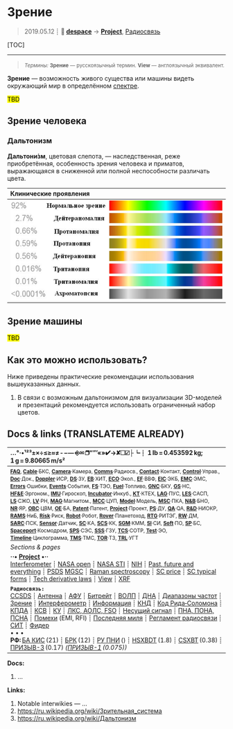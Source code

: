 # Зрение
> 2019.05.12 ┊ **🚀 [despace](index.md)** → **[Project](project.md)**, [Радиосвязь](comms.md)

[TOC]

---

> <small>*Термины:* **Зрение** — русскоязычный термин. **View** — англоязычный эквивалент.</small>

**Зрение** — возможность живого существа или машины видеть окружающий мир в определённом [спектре](rf.md).

<mark>TBD</mark>



## Зрение человека


### Дальтонизм
**Дальтони́зм**, цветовая слепота, — наследственная, реже приобретённая, особенность зрения человека и приматов, выражающаяся в сниженной или полной неспособности различать цвета.

| Клинические проявления |
|:--|
| ![](f/explore/vision_001.png) |



## Зрение машины
<mark>TBD</mark>



## Как это можно использовать?
Ниже приведены практические рекомендации использования вышеуказанных данных.
   1. В связи с возможным дальтонизмом для визуализации 3D-моделей и презентаций рекомендуется использовать ограниченный набор цветов.



<p style="page-break-after:always"> </p>

## Docs & links (TRANSLATEME ALREADY)
|…°·•¹²³±×÷≤≥≈≠ ‑ −— ⎆✉ ❐“”’«»✔→✘☐☑├┕┆ 1 lb = 0.453592 kg; 1 g = 9.80665 m/s²|
|:--|
|<small>**[FAQ](faq.md)**, **[Cable](cable.md)**·БКС, **[Camera](camera.md)**·Камера, **[Comms](comms.md)**·Радиосв., **[Contact](contact.md)**·Контакт, **[Control](control.md)**·Управ., **[Doc](doc.md)**·Док., **[Doppler](doppler.md)**·ИСР, **[DS](ds.md)**·ЗУ, **[EB](eb.md)**·ХИТ, **[ECO](ecology.md)**·Экол., **[EF](ef.md)**·ВВФ, **[ElC](elc.md)**·ЭКБ, **[EMC](emc.md)**·ЭМС, **[Errors](error.md)**·Ошибки, **[Events](event.md)**·События, **[FS](fs.md)**·ТЭО, **[Fuel](fuel.md)**·Топливо, **[GNC](gnc.md)**·БКУ, **[GS](scs.md)**·НС, **[HF&E](hfe.md)**·Эргоном., **[IMU](imu.md)**·Гироскоп, **[Incubator](incubator.md)**·Инкуб., **[KT](kt.md)**·КТЕХ, **[LAG](lag.md)**·ПУC, **[LES](les.md)**·САСП, **[LS](ls.md)**·СЖО, **[LV](lv.md)**·РН, **[MAG](mag.md)**·Магнитом., **[MCC](mcc.md)**·ЦУП, **[Model](model.md)**·Модель, **[MSC](sc.md)**·ПКА, **[N&B](nnb.md)**·БНО, **[NR](nr.md)**·ЯР, **[OBC](obc.md)**·ЦВМ, **[OE](oe.md)**·БА, **[Patent](патент.md)**·Патент, **[Project](project.md)**·Проект, **[PS](ps.md)**·ДУ, **[QA](quality.md)**·QA, **[R&D](rnd.md)**·НИОКР, **[RAMS](rams.md)**·НиБ, **[Risk](risk.md)**·Риск, **[Robot](robotics.md)**·Робот, **[Rover](rover.md)**·Планетоход, **[RTG](rtg.md)**·РИТЭГ, **[RW](rw.md)**·ДМ, **[SARC](sarc.md)**·ПСК, **[Sensor](sensor.md)**·Датчик, **[SC](sc.md)**·КА, **[SCS](scs.md)**·КК, **[SGM](sgm.md)**·КММ, **[SI](si.md)**·СИ, **[Soft](soft.md)**·ПО, **[SP](sp.md)**·БС, **[Spaceport](spaceport.md)**·Космодром, **[SPS](sps.md)**·СЭС, **[SSS](sss.md)**·ГЗУ, **[TCS](tcs.md)**·СОТР, **[Test](test.md)**·ЭО, **[Timeline](timeline.md)**·Циклограмма, **[TMS](tms.md)**·ТМС, **[TOR](tor.md)**·ТЗ, **[TRL](trl.md)**·УГТ</small>|
|*Sections & pages*|
|**··• [Project](project.md) •··**<br> [Interferometer](interferometer.md) ┊ [NASA open](nasa_open.md) ┊ [NASA STI](nasa_sti.md) ┊ [NIH](nih.md) ┊ [Past, future and everything](pfaeverything.md) ┊ [PSDS](us_psds.md) [MGSC](mgsc.md) ┊ [Raman spectroscopy](raman_spsc.md) ┊ [SC price](sc_price.md) ┊ [SC typical forms](sc_ts.md) ┊ [Tech derivative laws](td_laws.md) ┊ [View](view.md) ┊ [XRF](xrf.md)|
|**`Радиосвязь:`**<br> [CCSDS](ccsds.md) ┊ [Антенна](antenna.md) ┊ [АФУ](afdev.md) ┊ [Битрейт](bitrate.md) ┊ [ВОЛП](ofts.md) ┊ [ДНА](дна.md) ┊ [Диапазоны частот](rf.md) ┊ [Зрение](view.md) ┊ [Интерферометр](interferometer.md) ┊ [Информация](info.md) ┊ [КНД](directivity.md) ┊ [Код Рида‑Соломона](rsco.md) ┊ [КПДА](antenna_ap.md) ┊ [КСВ](swr.md) ┊ [КУ](ку.md) ┊ [ЛКС, АОЛС, FSO](fso.md) ┊ [Несущий сигнал](carrwave.md) ┊ [ПНА, ПОНА, ПСНА](aiad.md) ┊ [Помехи](emi.md) (EMI, RFI) ┊ [Последняя миля](last_mile.md) ┊ [Регламент радиосвязи](rr.md) ┊ [СИТ](etedp.md) ┊ [Фидер](feeder.md) <br>• • •<br> **РФ:** [БА КИС](ба_кис.md) (21) ┊ [БРК](brk_lav.md) (12) ┊ [РУ ПНИ](ру_пни.md) () ┊ [HSXBDT](hsxbdt.md) (1.8) ┊ [CSXBT](csxbt.md) (0.38) ┊ [ПРИЗЫВ-3](prizyv_3.md) (0.17) *([ПРИЗЫВ-1](prizyv_1.md) (0.075))*|

**Docs:**

   1. …

**Links:**

   1. Notable interwikies — …
   1. <https://ru.wikipedia.org/wiki/Зрительная_система>
   1. <https://ru.wikipedia.org/wiki/Дальтонизм>
